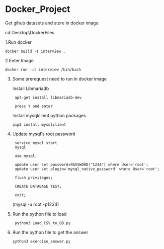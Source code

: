 # Docker_Project
Get gihub datasets and store in docker image




cd Desktop\DockerFiles


1.Run docker 

    docker build -t interview .

2.Enter Image

    docker run -it interview /bin/bash

3. Some prerequest need to run in docker image
    
    Install Libmariadb

        apt-get install libmariadb-dev

	    press Y and enter

    Install mysqlclient python packages

       pip3 install mysqlclient

4. Update mysql's root password

        service mysql start
        mysql

        use mysql;

        update user set password=PASSWORD("1234") where User='root';
        update user set plugin='mysql_native_password' where User='root';

        flush privileges;

        CREATE DATABASE TEST;

        exit;

	(mysql -u root -p1234)

5. Run the python file to load

        python3 Load_CSV_to_DB.py

6. Run the python file to get the answer

       python3 exercise_answer.py

